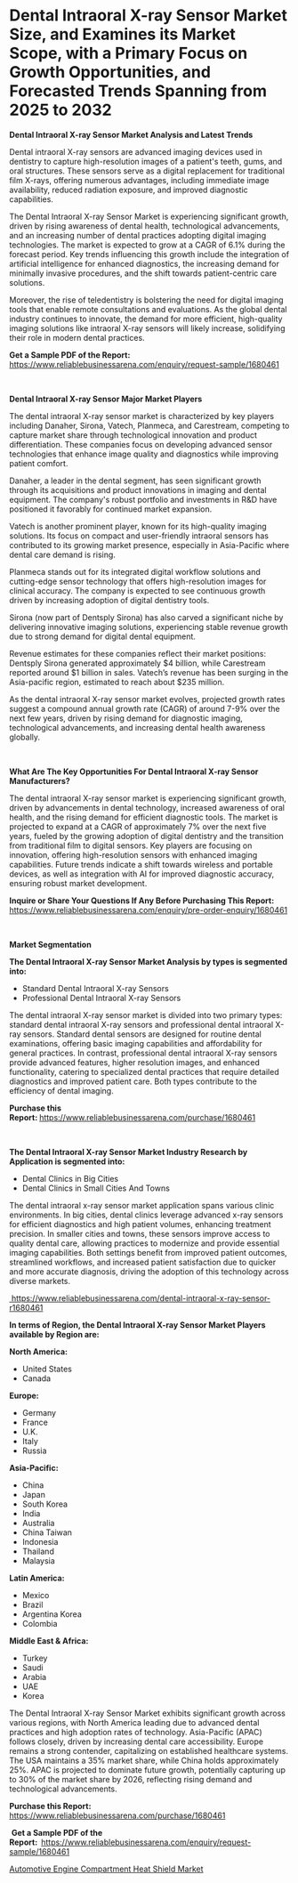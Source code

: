 <p><h1>Dental Intraoral X-ray Sensor Market Size, and Examines its Market Scope, with a Primary Focus on Growth Opportunities, and Forecasted Trends Spanning from 2025 to 2032</h1></p><p><strong>Dental Intraoral X-ray Sensor Market Analysis and Latest Trends</strong></p>
<p><p>Dental intraoral X-ray sensors are advanced imaging devices used in dentistry to capture high-resolution images of a patient's teeth, gums, and oral structures. These sensors serve as a digital replacement for traditional film X-rays, offering numerous advantages, including immediate image availability, reduced radiation exposure, and improved diagnostic capabilities.</p><p>The Dental Intraoral X-ray Sensor Market is experiencing significant growth, driven by rising awareness of dental health, technological advancements, and an increasing number of dental practices adopting digital imaging technologies. The market is expected to grow at a CAGR of 6.1% during the forecast period. Key trends influencing this growth include the integration of artificial intelligence for enhanced diagnostics, the increasing demand for minimally invasive procedures, and the shift towards patient-centric care solutions. </p><p>Moreover, the rise of teledentistry is bolstering the need for digital imaging tools that enable remote consultations and evaluations. As the global dental industry continues to innovate, the demand for more efficient, high-quality imaging solutions like intraoral X-ray sensors will likely increase, solidifying their role in modern dental practices.</p></p>
<p><strong>Get a Sample PDF of the Report:&nbsp;</strong> <a href="https://www.reliablebusinessarena.com/enquiry/request-sample/1680461?utm_campaign=2452&utm_medium=2&utm_source=Github&utm_content=ia&utm_term=24032025&utm_id=dental-intraoral-x-ray-sensor">https://www.reliablebusinessarena.com/enquiry/request-sample/1680461</a></p>
<p>&nbsp;</p>
<p><strong>Dental Intraoral X-ray Sensor Major Market Players</strong></p>
<p><p>The dental intraoral X-ray sensor market is characterized by key players including Danaher, Sirona, Vatech, Planmeca, and Carestream, competing to capture market share through technological innovation and product differentiation. These companies focus on developing advanced sensor technologies that enhance image quality and diagnostics while improving patient comfort.</p><p>Danaher, a leader in the dental segment, has seen significant growth through its acquisitions and product innovations in imaging and dental equipment. The company's robust portfolio and investments in R&D have positioned it favorably for continued market expansion.</p><p>Vatech is another prominent player, known for its high-quality imaging solutions. Its focus on compact and user-friendly intraoral sensors has contributed to its growing market presence, especially in Asia-Pacific where dental care demand is rising.</p><p>Planmeca stands out for its integrated digital workflow solutions and cutting-edge sensor technology that offers high-resolution images for clinical accuracy. The company is expected to see continuous growth driven by increasing adoption of digital dentistry tools.</p><p>Sirona (now part of Dentsply Sirona) has also carved a significant niche by delivering innovative imaging solutions, experiencing stable revenue growth due to strong demand for digital dental equipment.</p><p>Revenue estimates for these companies reflect their market positions: Dentsply Sirona generated approximately $4 billion, while Carestream reported around $1 billion in sales. Vatech’s revenue has been surging in the Asia-pacific region, estimated to reach about $235 million.</p><p>As the dental intraoral X-ray sensor market evolves, projected growth rates suggest a compound annual growth rate (CAGR) of around 7-9% over the next few years, driven by rising demand for diagnostic imaging, technological advancements, and increasing dental health awareness globally.</p></p>
<p>&nbsp;</p>
<p><strong>What Are The Key Opportunities For Dental Intraoral X-ray Sensor Manufacturers?</strong></p>
<p><p>The dental intraoral X-ray sensor market is experiencing significant growth, driven by advancements in dental technology, increased awareness of oral health, and the rising demand for efficient diagnostic tools. The market is projected to expand at a CAGR of approximately 7% over the next five years, fueled by the growing adoption of digital dentistry and the transition from traditional film to digital sensors. Key players are focusing on innovation, offering high-resolution sensors with enhanced imaging capabilities. Future trends indicate a shift towards wireless and portable devices, as well as integration with AI for improved diagnostic accuracy, ensuring robust market development.</p></p>
<p><strong>Inquire or Share Your Questions If Any Before Purchasing This Report:</strong> <a href="https://www.reliablebusinessarena.com/enquiry/pre-order-enquiry/1680461?utm_campaign=2452&utm_medium=2&utm_source=Github&utm_content=ia&utm_term=24032025&utm_id=dental-intraoral-x-ray-sensor">https://www.reliablebusinessarena.com/enquiry/pre-order-enquiry/1680461</a></p>
<p>&nbsp;</p>
<p><strong>Market Segmentation</strong></p>
<p><strong>The Dental Intraoral X-ray Sensor Market Analysis by types is segmented into:</strong></p>
<p><ul><li>Standard Dental Intraoral X-ray Sensors</li><li>Professional Dental Intraoral X-ray Sensors</li></ul></p>
<p><p>The dental intraoral X-ray sensor market is divided into two primary types: standard dental intraoral X-ray sensors and professional dental intraoral X-ray sensors. Standard dental sensors are designed for routine dental examinations, offering basic imaging capabilities and affordability for general practices. In contrast, professional dental intraoral X-ray sensors provide advanced features, higher resolution images, and enhanced functionality, catering to specialized dental practices that require detailed diagnostics and improved patient care. Both types contribute to the efficiency of dental imaging.</p></p>
<p><strong>Purchase this Report:&nbsp;</strong><a href="https://www.reliablebusinessarena.com/purchase/1680461?utm_campaign=2452&utm_medium=2&utm_source=Github&utm_content=ia&utm_term=24032025&utm_id=dental-intraoral-x-ray-sensor">https://www.reliablebusinessarena.com/purchase/1680461</a></p>
<p>&nbsp;</p>
<p><strong>The Dental Intraoral X-ray Sensor Market Industry Research by Application is segmented into:</strong></p>
<p><ul><li>Dental Clinics in Big Cities</li><li>Dental Clinics in Small Cities And Towns</li></ul></p>
<p><p>The dental intraoral x-ray sensor market application spans various clinic environments. In big cities, dental clinics leverage advanced x-ray sensors for efficient diagnostics and high patient volumes, enhancing treatment precision. In smaller cities and towns, these sensors improve access to quality dental care, allowing practices to modernize and provide essential imaging capabilities. Both settings benefit from improved patient outcomes, streamlined workflows, and increased patient satisfaction due to quicker and more accurate diagnosis, driving the adoption of this technology across diverse markets.</p></p>
<p><a href="https://www.reliablebusinessarena.com/dental-intraoral-x-ray-sensor-r1680461?utm_campaign=2452&utm_medium=2&utm_source=Github&utm_content=ia&utm_term=24032025&utm_id=dental-intraoral-x-ray-sensor">&nbsp;https://www.reliablebusinessarena.com/dental-intraoral-x-ray-sensor-r1680461</a></p>
<p><strong>In terms of Region, the Dental Intraoral X-ray Sensor Market Players available by Region are:</strong></p>
<p>
    <p> <strong> North America: </strong>
        <ul>
            <li>United States</li>
            <li>Canada</li>
        </ul>
        </p> 
    <p> <strong> Europe: </strong>
        <ul>
            <li>Germany</li>
            <li>France</li>
            <li>U.K.</li>
            <li>Italy</li>
            <li>Russia</li>
        </ul>
        </p> 
    <p> <strong> Asia-Pacific: </strong>
        <ul>
            <li>China</li>
            <li>Japan</li>
            <li>South Korea</li>
            <li>India</li>
            <li>Australia</li>
            <li>China Taiwan</li>
            <li>Indonesia</li>
            <li>Thailand</li>
            <li>Malaysia</li>
        </ul>
        </p> 
    <p> <strong> Latin America: </strong>
        <ul>
            <li>Mexico</li>
            <li>Brazil</li>
            <li>Argentina Korea</li>
            <li>Colombia</li>
        </ul>
        </p> 
    <p> <strong> Middle East & Africa: </strong>
        <ul>
            <li>Turkey</li>
            <li>Saudi</li>
            <li>Arabia</li>
            <li>UAE</li>
            <li>Korea</li>
        </ul>
    </p>
    </p>
<p><p>The Dental Intraoral X-ray Sensor Market exhibits significant growth across various regions, with North America leading due to advanced dental practices and high adoption rates of technology. Asia-Pacific (APAC) follows closely, driven by increasing dental care accessibility. Europe remains a strong contender, capitalizing on established healthcare systems. The USA maintains a 35% market share, while China holds approximately 25%. APAC is projected to dominate future growth, potentially capturing up to 30% of the market share by 2026, reflecting rising demand and technological advancements.</p></p>
<p><strong>Purchase this Report: </strong><a href="https://www.reliablebusinessarena.com/purchase/1680461?utm_campaign=2452&utm_medium=2&utm_source=Github&utm_content=ia&utm_term=24032025&utm_id=dental-intraoral-x-ray-sensor">https://www.reliablebusinessarena.com/purchase/1680461</a></p>
<p>&nbsp;<strong>Get a Sample PDF of the Report:&nbsp;&nbsp;</strong><a href="https://www.reliablebusinessarena.com/enquiry/request-sample/1680461?utm_campaign=2452&utm_medium=2&utm_source=Github&utm_content=ia&utm_term=24032025&utm_id=dental-intraoral-x-ray-sensor">https://www.reliablebusinessarena.com/enquiry/request-sample/1680461</a></p>
<p><strong></strong></p>
<p><p><a href="https://github.com/shondapmbau/Market-Research-Report-List-1/blob/main/automotive-engine-compartment-heat-shield-market.md?utm_campaign=2452&utm_medium=2&utm_source=Github&utm_content=ia&utm_term=24032025&utm_id=dental-intraoral-x-ray-sensor">Automotive Engine Compartment Heat Shield Market</a></p></p>